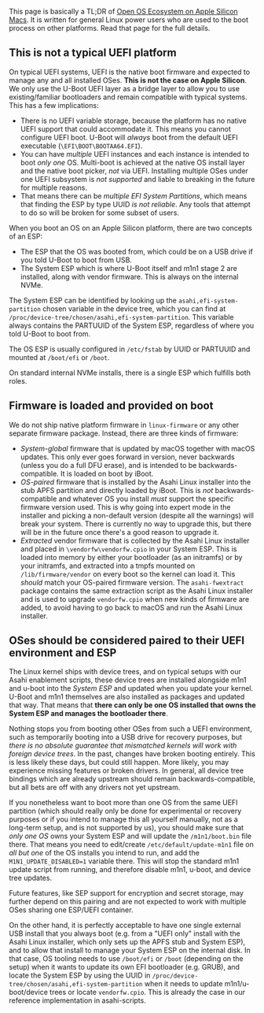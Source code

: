 This page is basically a TL;DR of [Open OS Ecosystem on Apple Silicon Macs](Open-OS-Ecosystem-on-Apple-Silicon-Macs.md). It is written for general Linux power users who are used to the boot process on other platforms. Read that page for the full details.

## This is not a typical UEFI platform

On typical UEFI systems, UEFI is the native boot firmware and expected to manage any and all installed OSes. **This is not the case on Apple Silicon**. We only use the U-Boot UEFI layer as a bridge layer to allow you to use existing/familiar bootloaders and remain compatible with typical systems. This has a few implications:

* There is no UEFI variable storage, because the platform has no native UEFI support that could accommodate it. This means you cannot configure UEFI boot. U-Boot will *always* boot from the default UEFI executable (`\EFI\BOOT\BOOTAA64.EFI`).
* You can have *multiple* UEFI instances and each instance is intended to boot *only one* OS. Multi-boot is achieved at the native OS install layer and the native boot picker, *not* via UEFI. Installing multiple OSes under one UEFI subsystem is *not supported* and liable to breaking in the future for multiple reasons.
* That means there can be *multiple EFI System Partitions*, which means that finding the ESP by type UUID *is not reliable*. Any tools that attempt to do so will be broken for some subset of users.

When you boot an OS on an Apple Silicon platform, there are two concepts of an ESP:

* The ESP that the OS was booted from, which could be on a USB drive if you told U-Boot to boot from USB.
* The System ESP which is where U-Boot itself and m1n1 stage 2 are installed, along with vendor firmware. This is always on the internal NVMe.

The System ESP can be identified by looking up the `asahi,efi-system-partition` chosen variable in the device tree, which you can find at `/proc/device-tree/chosen/asahi,efi-system-partition`. This variable always contains the PARTUUID of the System ESP, regardless of where you told U-Boot to boot from.

The OS ESP is usually configured in `/etc/fstab` by UUID or PARTUUID and mounted at `/boot/efi` or `/boot`.

On standard internal NVMe installs, there is a single ESP which fulfills both roles.

## Firmware is loaded and provided on boot

We do not ship native platform firmware in `linux-firmware` or any other separate firmware package. Instead, there are three kinds of firmware:

* *System-global* firmware that is updated by macOS together with macOS updates. This only ever goes forward in version, never backwards (unless you do a full DFU erase), and is intended to be backwards-compatible. It is loaded on boot by iBoot.
* *OS-paired* firmware that is installed by the Asahi Linux installer into the stub APFS partition and directly loaded by iBoot. This is *not* backwards-compatible and whatever OS you install *must* support the specific firmware version used. This is why going into expert mode in the installer and picking a non-default version (despite all the warnings) will break your system. There is currently no way to upgrade this, but there will be in the future once there's a good reason to upgrade it.
* *Extracted* vendor firmware that is collected by the Asahi Linux installer and placed in `\vendorfw\vendorfw.cpio` in your System ESP. This is loaded into memory by either your bootloader (as an initramfs) or by your initramfs, and extracted into a tmpfs mounted on `/lib/firmware/vendor` on every boot so the kernel can load it. This *should* match your OS-paired firmware version. The `asahi-fwextract` package contains the same extraction script as the Asahi Linux installer and is used to upgrade `vendorfw.cpio` when new kinds of firmware are added, to avoid having to go back to macOS and run the Asahi Linux installer.

## OSes should be considered paired to their UEFI environment and ESP

The Linux kernel ships with device trees, and on typical setups with our Asahi enablement scripts, these device trees are installed alongside m1n1 and u-boot into the *System ESP* and updated when you update your kernel. U-Boot and m1n1 themselves are also installed as packages and updated that way. That means that **there can only be one OS installed that owns the System ESP and manages the bootloader there**.

Nothing stops you from booting other OSes from such a UEFI environment, such as temporarily booting into a USB drive for recovery purposes, but *there is no absolute guarantee that mismatched kernels will work with foreign device trees*. In the past, changes have broken booting entirely. This is less likely these days, but could still happen. More likely, you may experience missing features or broken drivers. In general, all device tree bindings which are already upstream should remain backwards-compatible, but all bets are off with any drivers not yet upstream.

If you nonetheless want to boot more than one OS from the same UEFI partition (which should really only be done for experimental or recovery purposes or if you intend to manage this all yourself manually, not as a long-term setup, and is not supported by us), you should make sure that *only one OS* owns your System ESP and will update the `/m1n1/boot.bin` file there. That means you need to edit/create `/etc/default/update-m1n1` file on *all but one* of the OS installs you intend to run, and add the `M1N1_UPDATE_DISABLED=1` variable there. This will stop the standard m1n1 update script from running, and therefore disable m1n1, u-boot, and device tree updates.

Future features, like SEP support for encryption and secret storage, may further depend on this pairing and are not expected to work with multiple OSes sharing one ESP/UEFI container.

On the other hand, it is perfectly acceptable to have one single external USB install that you always boot (e.g. from a "UEFI only" install with the Asahi Linux installer, which only sets up the APFS stub and System ESP), and to allow that install to manage your System ESP on the internal disk. In that case, OS tooling needs to use `/boot/efi` or `/boot` (depending on the setup) when it wants to update its own EFI bootloader (e.g. GRUB), and locate the System ESP by using the UUID in `/proc/device-tree/chosen/asahi,efi-system-partition` when it needs to update m1n1/u-boot/device trees or locate `vendorfw.cpio`. This is already the case in our reference implementation in asahi-scripts.
